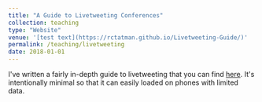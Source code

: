 ```yaml
---
title: "A Guide to Livetweeting Conferences"
collection: teaching
type: "Website"
venue: '[test text](https://rctatman.github.io/Livetweeting-Guide/)'
permalink: /teaching/livetweeting
date: 2018-01-01
---
```


I've written a fairly in-depth guide to livetweeting that you can find [here](https://rctatman.github.io/Livetweeting-Guide/). It's intentionally minimal so that it can easily loaded on phones with limited data.
